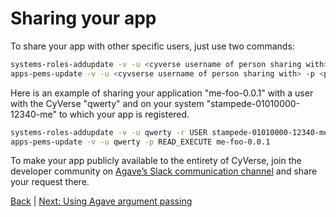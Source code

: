 Sharing your app 
=====================================

To share your app with other specific users, just use two commands:

```sh
systems-roles-addupdate -v -u <cyverse username of person sharing with> -r <permission level> <app system name>
apps-pems-update -v -u <cyvserse username of person sharing with> -p <permission level> <app name>
```

Here is an example of sharing your application "me-foo-0.0.1" with a user with the CyVerse "qwerty" and on your system "stampede-01010000-12340-me" to which your app is registered.

```sh
systems-roles-addupdate -v -u qwerty -r USER stampede-01010000-12340-me
apps-pems-update -v -u qwerty -p READ_EXECUTE me-foo-0.0.1
```

To make your app publicly available to the entirety of CyVerse, join the developer community on [Agave’s Slack communication channel](https://slackin.agaveapi.co) and share your request there.

[Back](app-dev.md)  | [Next: Using Agave argument passing](app-dev-argpass.md)
